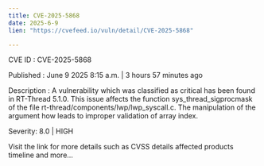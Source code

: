 ```yaml
---
title: CVE-2025-5868
date: 2025-6-9
lien: "https://cvefeed.io/vuln/detail/CVE-2025-5868"

---
```


CVE ID : CVE-2025-5868

Published :  June 9
2025
8:15 a.m. | 3 hours
57 minutes ago

Description : A vulnerability
which was classified as critical
has been found in RT-Thread 5.1.0. This issue affects the function sys_thread_sigprocmask of the file rt-thread/components/lwp/lwp_syscall.c. The manipulation of the argument how leads to improper validation of array index.

Severity: 8.0 | HIGH

Visit the link for more details
such as CVSS details
affected products
timeline
and more...
